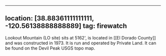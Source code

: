 
---
location: [38.88361111111111, -120.56138888888889]
tag: firewatch
---

Lookout Mountain (LO site) sits at 5162', is located in [[El Dorado County]] and was constructed in 1973. It is run and operated by Private Land. It can be found on the Devil Peak USGS topo map.
